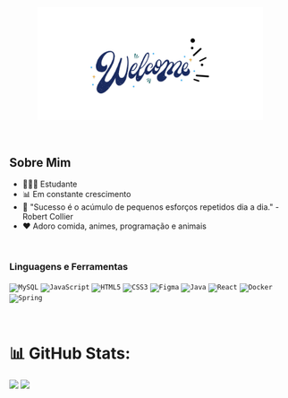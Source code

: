 <p align="center">
  <img width="80%" alt="Bem-vindo ao meu perfil" src="./assets/Welcome.png" />
</p>

<br />

## Sobre Mim

- 👨🏻‍🎓 Estudante
- 📊 Em constante crescimento
- 💬 "Sucesso é o acúmulo de pequenos esforços repetidos dia a dia." - Robert Collier
- ❤️ Adoro comida, animes, programação e animais

<br>

### Linguagens e Ferramentas


<code><img height="20" alt="MySQL" src="https://img.shields.io/badge/MySQL-00000F?style=for-the-badge&logo=mysql&logoColor=white"></code>
<code><img height="20" alt="JavaScript" src="https://img.shields.io/badge/JavaScript-323330?style=for-the-badge&logo=javascript&logoColor=F7DF1E"></code>
<code><img height="20" alt="HTML5" src="https://img.shields.io/badge/HTML5-E34F26?style=for-the-badge&logo=html5&logoColor=white"></code>
<code><img height="20" alt="CSS3" src="https://img.shields.io/badge/CSS3-1572B6?style=for-the-badge&logo=css3&logoColor=white"></code>
<code><img height="20" alt="Figma" src="https://img.shields.io/badge/Figma-F24E1E?style=for-the-badge&logo=figma&logoColor=white"></code>
<code><img height="20" alt="Java" src="https://img.shields.io/badge/Java-ED8B00?style=for-the-badge&logo=openjdk&logoColor=white"></code>
<code><img height="20" alt="React" src="https://img.shields.io/badge/React-61DAFB?style=for-the-badge&logo=react&logoColor=white"></code>
<code><img height="20" alt="Docker" src="https://img.shields.io/badge/Docker-2496ED?style=for-the-badge&logo=docker&logoColor=white"></code>
<code><img height="20" alt="Spring" src="https://img.shields.io/badge/Spring-6DB33F?style=for-the-badge&logo=spring&logoColor=white"></code>


<br>


# 📊 GitHub Stats:
![](https://github-readme-stats.vercel.app/api?username=VitXP&theme=dark&hide_border=true&include_all_commits=true&count_private=true)
![](https://github-readme-streak-stats.herokuapp.com/?user=VitXP&theme=dark&hide_border=true)<br/>






